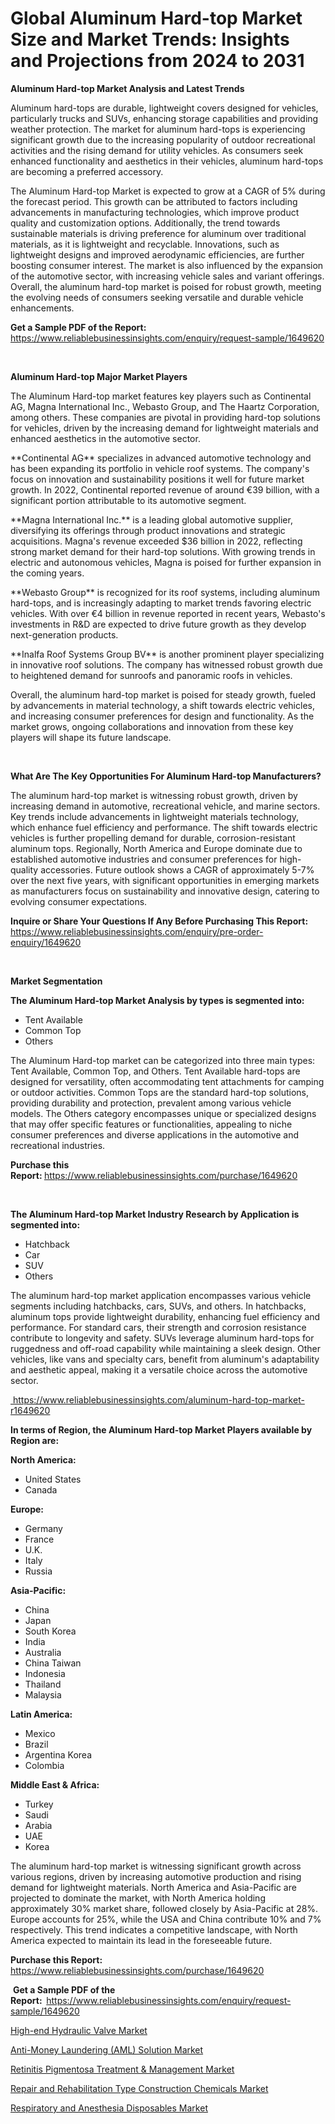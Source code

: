 <p><h1>Global Aluminum Hard-top Market Size and Market Trends: Insights and Projections from 2024 to 2031</h1></p><p><strong>Aluminum Hard-top Market Analysis and Latest Trends</strong></p>
<p><p>Aluminum hard-tops are durable, lightweight covers designed for vehicles, particularly trucks and SUVs, enhancing storage capabilities and providing weather protection. The market for aluminum hard-tops is experiencing significant growth due to the increasing popularity of outdoor recreational activities and the rising demand for utility vehicles. As consumers seek enhanced functionality and aesthetics in their vehicles, aluminum hard-tops are becoming a preferred accessory.</p><p>The Aluminum Hard-top Market is expected to grow at a CAGR of 5% during the forecast period. This growth can be attributed to factors including advancements in manufacturing technologies, which improve product quality and customization options. Additionally, the trend towards sustainable materials is driving preference for aluminum over traditional materials, as it is lightweight and recyclable. Innovations, such as lightweight designs and improved aerodynamic efficiencies, are further boosting consumer interest. The market is also influenced by the expansion of the automotive sector, with increasing vehicle sales and variant offerings. Overall, the aluminum hard-top market is poised for robust growth, meeting the evolving needs of consumers seeking versatile and durable vehicle enhancements.</p></p>
<p><strong>Get a Sample PDF of the Report:&nbsp;</strong> <a href="https://www.reliablebusinessinsights.com/enquiry/request-sample/1649620?utm_campaign=57&utm_medium=2&utm_source=Github&utm_content=ia&utm_term=15102024&utm_id=aluminum-hard-top">https://www.reliablebusinessinsights.com/enquiry/request-sample/1649620</a></p>
<p>&nbsp;</p>
<p><strong>Aluminum Hard-top Major Market Players</strong></p>
<p><p>The Aluminum Hard-top market features key players such as Continental AG, Magna International Inc., Webasto Group, and The Haartz Corporation, among others. These companies are pivotal in providing hard-top solutions for vehicles, driven by the increasing demand for lightweight materials and enhanced aesthetics in the automotive sector.</p><p>**Continental AG** specializes in advanced automotive technology and has been expanding its portfolio in vehicle roof systems. The company's focus on innovation and sustainability positions it well for future market growth. In 2022, Continental reported revenue of around €39 billion, with a significant portion attributable to its automotive segment.</p><p>**Magna International Inc.** is a leading global automotive supplier, diversifying its offerings through product innovations and strategic acquisitions. Magna's revenue exceeded $36 billion in 2022, reflecting strong market demand for their hard-top solutions. With growing trends in electric and autonomous vehicles, Magna is poised for further expansion in the coming years.</p><p>**Webasto Group** is recognized for its roof systems, including aluminum hard-tops, and is increasingly adapting to market trends favoring electric vehicles. With over €4 billion in revenue reported in recent years, Webasto's investments in R&D are expected to drive future growth as they develop next-generation products.</p><p>**Inalfa Roof Systems Group BV** is another prominent player specializing in innovative roof solutions. The company has witnessed robust growth due to heightened demand for sunroofs and panoramic roofs in vehicles.</p><p>Overall, the aluminum hard-top market is poised for steady growth, fueled by advancements in material technology, a shift towards electric vehicles, and increasing consumer preferences for design and functionality. As the market grows, ongoing collaborations and innovation from these key players will shape its future landscape.</p></p>
<p>&nbsp;</p>
<p><strong>What Are The Key Opportunities For Aluminum Hard-top Manufacturers?</strong></p>
<p><p>The aluminum hard-top market is witnessing robust growth, driven by increasing demand in automotive, recreational vehicle, and marine sectors. Key trends include advancements in lightweight materials technology, which enhance fuel efficiency and performance. The shift towards electric vehicles is further propelling demand for durable, corrosion-resistant aluminum tops. Regionally, North America and Europe dominate due to established automotive industries and consumer preferences for high-quality accessories. Future outlook shows a CAGR of approximately 5-7% over the next five years, with significant opportunities in emerging markets as manufacturers focus on sustainability and innovative design, catering to evolving consumer expectations.</p></p>
<p><strong>Inquire or Share Your Questions If Any Before Purchasing This Report:</strong> <a href="https://www.reliablebusinessinsights.com/enquiry/pre-order-enquiry/1649620?utm_campaign=57&utm_medium=2&utm_source=Github&utm_content=ia&utm_term=15102024&utm_id=aluminum-hard-top">https://www.reliablebusinessinsights.com/enquiry/pre-order-enquiry/1649620</a></p>
<p>&nbsp;</p>
<p><strong>Market Segmentation</strong></p>
<p><strong>The Aluminum Hard-top Market Analysis by types is segmented into:</strong></p>
<p><ul><li>Tent Available</li><li>Common Top</li><li>Others</li></ul></p>
<p><p>The Aluminum Hard-top market can be categorized into three main types: Tent Available, Common Top, and Others. Tent Available hard-tops are designed for versatility, often accommodating tent attachments for camping or outdoor activities. Common Tops are the standard hard-top solutions, providing durability and protection, prevalent among various vehicle models. The Others category encompasses unique or specialized designs that may offer specific features or functionalities, appealing to niche consumer preferences and diverse applications in the automotive and recreational industries.</p></p>
<p><strong>Purchase this Report:&nbsp;</strong><a href="https://www.reliablebusinessinsights.com/purchase/1649620?utm_campaign=57&utm_medium=2&utm_source=Github&utm_content=ia&utm_term=15102024&utm_id=aluminum-hard-top">https://www.reliablebusinessinsights.com/purchase/1649620</a></p>
<p>&nbsp;</p>
<p><strong>The Aluminum Hard-top Market Industry Research by Application is segmented into:</strong></p>
<p><ul><li>Hatchback</li><li>Car</li><li>SUV</li><li>Others</li></ul></p>
<p><p>The aluminum hard-top market application encompasses various vehicle segments including hatchbacks, cars, SUVs, and others. In hatchbacks, aluminum tops provide lightweight durability, enhancing fuel efficiency and performance. For standard cars, their strength and corrosion resistance contribute to longevity and safety. SUVs leverage aluminum hard-tops for ruggedness and off-road capability while maintaining a sleek design. Other vehicles, like vans and specialty cars, benefit from aluminum's adaptability and aesthetic appeal, making it a versatile choice across the automotive sector.</p></p>
<p><a href="https://www.reliablebusinessinsights.com/aluminum-hard-top-market-r1649620?utm_campaign=57&utm_medium=2&utm_source=Github&utm_content=ia&utm_term=15102024&utm_id=aluminum-hard-top">&nbsp;https://www.reliablebusinessinsights.com/aluminum-hard-top-market-r1649620</a></p>
<p><strong>In terms of Region, the Aluminum Hard-top Market Players available by Region are:</strong></p>
<p>
    <p> <strong> North America: </strong>
        <ul>
            <li>United States</li>
            <li>Canada</li>
        </ul>
        </p> 
    <p> <strong> Europe: </strong>
        <ul>
            <li>Germany</li>
            <li>France</li>
            <li>U.K.</li>
            <li>Italy</li>
            <li>Russia</li>
        </ul>
        </p> 
    <p> <strong> Asia-Pacific: </strong>
        <ul>
            <li>China</li>
            <li>Japan</li>
            <li>South Korea</li>
            <li>India</li>
            <li>Australia</li>
            <li>China Taiwan</li>
            <li>Indonesia</li>
            <li>Thailand</li>
            <li>Malaysia</li>
        </ul>
        </p> 
    <p> <strong> Latin America: </strong>
        <ul>
            <li>Mexico</li>
            <li>Brazil</li>
            <li>Argentina Korea</li>
            <li>Colombia</li>
        </ul>
        </p> 
    <p> <strong> Middle East & Africa: </strong>
        <ul>
            <li>Turkey</li>
            <li>Saudi</li>
            <li>Arabia</li>
            <li>UAE</li>
            <li>Korea</li>
        </ul>
    </p>
    </p>
<p><p>The aluminum hard-top market is witnessing significant growth across various regions, driven by increasing automotive production and rising demand for lightweight materials. North America and Asia-Pacific are projected to dominate the market, with North America holding approximately 30% market share, followed closely by Asia-Pacific at 28%. Europe accounts for 25%, while the USA and China contribute 10% and 7% respectively. This trend indicates a competitive landscape, with North America expected to maintain its lead in the foreseeable future.</p></p>
<p><strong>Purchase this Report: </strong><a href="https://www.reliablebusinessinsights.com/purchase/1649620?utm_campaign=57&utm_medium=2&utm_source=Github&utm_content=ia&utm_term=15102024&utm_id=aluminum-hard-top">https://www.reliablebusinessinsights.com/purchase/1649620</a></p>
<p>&nbsp;<strong>Get a Sample PDF of the Report:&nbsp;&nbsp;</strong><a href="https://www.reliablebusinessinsights.com/enquiry/request-sample/1649620?utm_campaign=57&utm_medium=2&utm_source=Github&utm_content=ia&utm_term=15102024&utm_id=aluminum-hard-top">https://www.reliablebusinessinsights.com/enquiry/request-sample/1649620</a></p>
<p><strong></strong></p>
<p><p><a href="https://github.com/lourdestd6bs/Market-Research-Report-List-1/blob/main/high-end-hydraulic-valve-market.md?utm_campaign=57&utm_medium=2&utm_source=Github&utm_content=ia&utm_term=15102024&utm_id=aluminum-hard-top">High-end Hydraulic Valve Market</a></p><p><a href="https://github.com/haydee0czminge/Market-Research-Report-List-1/blob/main/anti-money-laundering-aml-solution-market.md?utm_campaign=57&utm_medium=2&utm_source=Github&utm_content=ia&utm_term=15102024&utm_id=aluminum-hard-top">Anti-Money Laundering (AML) Solution Market</a></p><p><a href="https://www.linkedin.com/pulse/global-perspectives-retinitis-pigmentosa-treatment-management-yjs6f?utm_campaign=57&utm_medium=2&utm_source=Github&utm_content=ia&utm_term=15102024&utm_id=aluminum-hard-top">Retinitis Pigmentosa Treatment & Management Market</a></p><p><a href="https://www.linkedin.com/pulse/repair-rehabilitation-type-construction-chemicals-momentum-charting-qfmmf?utm_campaign=57&utm_medium=2&utm_source=Github&utm_content=ia&utm_term=15102024&utm_id=aluminum-hard-top">Repair and Rehabilitation Type Construction Chemicals Market</a></p><p><a href="https://www.linkedin.com/pulse/respiratory-anesthesia-disposables-market-maturity-analysis-jx3rf?utm_campaign=57&utm_medium=2&utm_source=Github&utm_content=ia&utm_term=15102024&utm_id=aluminum-hard-top">Respiratory and Anesthesia Disposables Market</a></p></p>